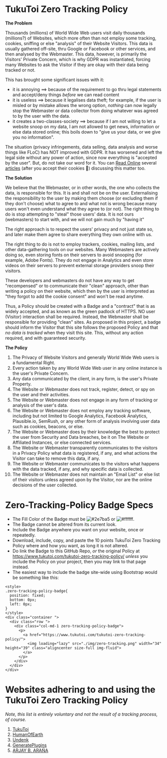 # TukuToi Zero Tracking Policy

**The Problem**

Thousands (millions) of World Wide Web users visit daily thousands (millions?) of Websites, which more often than not employ some tracking, cookies, sniffing or else "analysis" of their Website Visitors. This data is usually gathered off-site, thru Google or Facebook or other services, and then analysed by the Webmaster. This data, however, is primarily the Visitors' Private Concern, which is why GDPR was instantiated, forcing many Websites to ask the Visitor if they are okay with their data being tracked or not.

This has brought some significant issues with it:
- it is annoying 
==> because of the requirement to go thru legal statements and accept/deny things *before* we can read content
- it is useless 
==> because it legalises data theft; for example, if the user is misled or by mistake allows the wrong option, *nothing* can now legally stop the Webmaster or data collector from doing whatever was agreed to by the user with the data.
- it creates a two-classes-society
==> because if I am not willing to let a website snoop on my data, I am not allowed to get news, information or else data stored online; this boils down to "give us your data, or we give you no information".

The situation (privacy infringements, data selling, data analysis and worse things like FLoC) has NOT improved with GDPR. It has worsened and left the legal side without any power of action, since now everything is "accepted by the user". 
But, do not take our word for it. You can [Read Online](https://www.theguardian.com/commentisfree/2019/nov/10/these-new-rules-were-meant-to-protect-our-privacy-they-dont-work) several [articles](https://insightsoftware.com/blog/gdpr-the-good-the-bad-the-ugly/) (after you accept their cookies 🍭) discussing this matter too.

**The Solution**

We believe that the Webmaster, or in other words, the one who collects the data, is responsible for this. It is and shall not be on the user. 
Externalising the responsibility to the user by making them choose (or excluding them if they don't choose) what to agree to and what not is wrong because many users won't even understand what they agree to (or not).
The right thing to do is stop attempting to "steal" those users' data. It is not ours (webmasters) to start with, and we will not gain much by "having it"

The right approach is to respect the users' privacy and not just state so, and later make them agree to share everything they own online with us.

The right thing to do is not to employ trackers, cookies, mailing lists, and other data-gathering tools on our websites.
Many Webmasters are actively doing so, even storing fonts on their servers to avoid snooping (for example, Adobe Fonts). They do not engage in Analytics and even store videos on their servers to prevent external storage providers snoop their visitors.

These developers and webmasters do not have any way to get "recompensed" or to communicate their "clean" approach, other than writing a policy on their website, which then by the user is interpreted as "they forgot to add the cookie consent" and won't be read anytime.

Thus, a Policy should be created with a Badge and a "contract" that is as widely accepted, and as known as the green padlock of HTTPS. NO user (Visitor) interaction shall be required. Instead, the Webmaster shall be responsible for providing "clean" sites. As proposed in this project, a badge should inform the Visitor that this site follows the proposed Policy and that *no data is tracked* when they visit this site. This, without any action required, and with guaranteed security.

**The Policy**

1. The Privacy of Website Visitors and generally World Wide Web users is a fundamental Right.
2. Every action taken by any World Wide Web user in any online instance is the user's Private Concern.
3. Any data communicated by the client, in any form, is the user's Private Property.
4. The Website or Webmaster does not track, register, detect, or spy on the user and their activities.
5. The Website or Webmaster does not engage in any form of tracking or analysis of the user's data.
6. The Website or Webmaster does not employ any tracking software, including but not limited to Google Analytics, Facebook Analytics, Plausible.io, SemRush, or any other form of analysis involving user data such as cookies, beacons, or else.
7. The Website or Webmaster does by their knowledge the best to protect the user from Security and Data breaches, be it on The Website or Affiliated Instances, or else connected services.
8. The Website or Webmaster transparently communicates to the visitors in a Privacy Policy what data is registered, if any, and what actions the Visitor can take to remove this data, if any. 
9. The Website or Webmaster communicates to the visitors what happens with the data tracked, if any, and why specific data is collected.
10. The Website or Webmaster does not maintain an "Email List" or else list of their visitors unless agreed upon by the Visitor, nor are the online decisions of the user collected.

# Zero-Tracking-Policy Badge Specs

- The Fill Color of the Badge must be ![#2e7ba5](https://via.placeholder.com/15/2e7ba5/2e7ba5.png) or ![#ffffff](https://via.placeholder.com/15/ffffff/ffffff.png).
- The Badge cannot be altered from its current look.
- Include the Badge anywhere you want on your website, once or repeatedly.
- Download, include, copy, and paste the 10 points TukuToi Zero Tracking Policy where and how you want, as long it is not altered.
- Do link the Badge to this GitHub Repo, _or_ the original Policy at https://www.tukutoi.com/tukutoi-zero-tracking-policy/ _unless_ you include the Policy on your project, then you may link to that page instead.
- The easiest way to include the badge site-wide using Bootstrap would be something like this:

```
<style>
.zero-tracking-policy-badge{
  position: fixed;
  bottom: 0px;
  left: 0px;
}
</style>
<div class="container ">
  <div class="row ">
    <div class="col-md-1 zero-tracking-policy-badge">
      <p>
        <a href="https://www.tukutoi.com/tukutoi-zero-tracking-policy/">
          <img loading="lazy" src="./img/zero-tracking.png" width="34" height="39" class="aligncenter size-full img-fluid">
        </a>
      </p>
    </div>
  </div>
</div>
```

# Websites adhering to and using the TukuToi Zero Tracking Policy
*Note, this list is entirely voluntary and not the result of a tracking process, of course.*

1. [TukuToi](https://www.tukutoi.com/)
2. [HumanOfEarth](https://www.humanofearth.com/)
3. [Undenk](https://www.undenk.info/)
4. [GeneratePlugins](https://www.generateplugins.com/)
5. [ARJAY B. ARAÑA](https://www.arjayarana.xyz)
